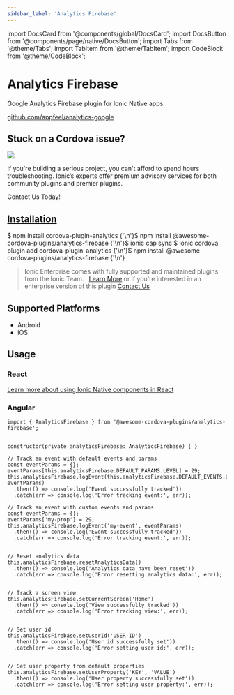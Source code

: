 ```yaml
---
sidebar_label: 'Analytics Firebase'
---
```


import DocsCard from '@components/global/DocsCard';
import DocsButton from '@components/page/native/DocsButton';
import Tabs from '@theme/Tabs';
import TabItem from '@theme/TabItem';
import CodeBlock from '@theme/CodeBlock';

# Analytics Firebase

Google Analytics Firebase plugin for Ionic Native apps.

<p>
  <a href="https://github.com/appfeel/analytics-google" target="_blank" rel="noopener" className="git-link">github.com/appfeel/analytics-google</a>
</p>

<h2>Stuck on a Cordova issue?</h2>
<DocsCard
  className="cordova-ee-card"
  header="Don't waste precious time on plugin issues."
  href="https://ionicframework.com/sales?product_of_interest=Ionic%20Native"
>
  <div>
    <img src="/docs/icons/native-cordova-bot.png" class="cordova-ee-img" />
    <p>
      If you're building a serious project, you can't afford to spend hours troubleshooting. Ionic’s experts offer
      premium advisory services for both community plugins and premier plugins.
    </p>
    <DocsButton className="native-ee-detail">Contact Us Today!</DocsButton>
  </div>
</DocsCard>

<h2 id="installation">
  <a href="#installation">Installation</a>
</h2>
<Tabs
  groupId="runtime"
  defaultValue="Capacitor"
  values={[
    { value: 'Capacitor', label: 'Capacitor' },
    { value: 'Cordova', label: 'Cordova' },
    { value: 'Enterprise', label: 'Enterprise' },
  ]}
>
  <TabItem value="Capacitor">
    <CodeBlock className="language-shell">
      $ npm install cordova-plugin-analytics {'\n'}$ npm install @awesome-cordova-plugins/analytics-firebase {'\n'}$
      ionic cap sync
    </CodeBlock>
  </TabItem>
  <TabItem value="Cordova">
    <CodeBlock className="language-shell">
      $ ionic cordova plugin add cordova-plugin-analytics {'\n'}$ npm install
      @awesome-cordova-plugins/analytics-firebase {'\n'}
    </CodeBlock>
  </TabItem>
  <TabItem value="Enterprise">
    <blockquote>
      Ionic Enterprise comes with fully supported and maintained plugins from the Ionic Team. &nbsp;
      <a class="btn" href="https://ionic.io/docs/premier-plugins">Learn More</a> or if you're interested in an enterprise version of this plugin <a class="btn" href="https://ionicframework.com/sales?product_of_interest=Ionic%20Enterprise%20Engine">Contact Us</a>
    </blockquote>
  </TabItem>
</Tabs>

## Supported Platforms

- Android
- iOS

## Usage

### React

[Learn more about using Ionic Native components in React](../native-community.md#react)

### Angular

```tsx
import { AnalyticsFirebase } from '@awesome-cordova-plugins/analytics-firebase';


constructor(private analyticsFirebase: AnalyticsFirebase) { }

// Track an event with default events and params
const eventParams = {};
eventParams[this.analyticsFirebase.DEFAULT_PARAMS.LEVEL] = 29;
this.analyticsFirebase.logEvent(this.analyticsFirebase.DEFAULT_EVENTS.LEVEL_UP, eventParams)
  .then(() => console.log('Event successfully tracked'))
  .catch(err => console.log('Error tracking event:', err));

// Track an event with custom events and params
const eventParams = {};
eventParams['my-prop'] = 29;
this.analyticsFirebase.logEvent('my-event', eventParams)
  .then(() => console.log('Event successfully tracked'))
  .catch(err => console.log('Error tracking event:', err));


// Reset analytics data
this.analyticsFirebase.resetAnalyticsData()
  .then(() => console.log('Analytics data have been reset'))
  .catch(err => console.log('Error resetting analytics data:', err));


// Track a screen view
this.analyticsFirebase.setCurrentScreen('Home')
  .then(() => console.log('View successfully tracked'))
  .catch(err => console.log('Error tracking view:', err));


// Set user id
this.analyticsFirebase.setUserId('USER-ID')
  .then(() => console.log('User id successfully set'))
  .catch(err => console.log('Error setting user id:', err));


// Set user property from default properties
this.analyticsFirebase.setUserProperty('KEY', 'VALUE')
  .then(() => console.log('User property successfully set'))
  .catch(err => console.log('Error setting user property:', err));

```
